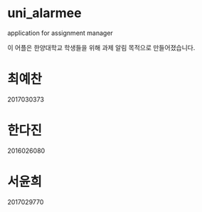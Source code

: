 # uni_alarmee
application for assignment manager

이 어플은 한양대학교 학생들을 위해 과제 알림 목적으로 만들어졌습니다.

# 최예찬  
2017030373  

# 한다진
2016026080

# 서윤희
2017029770

